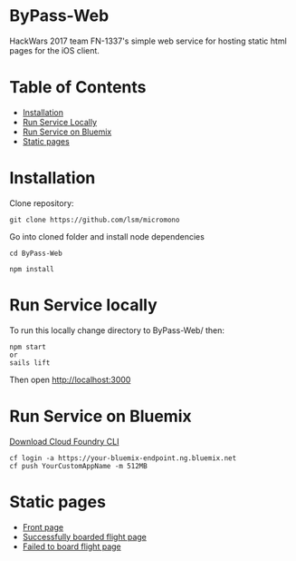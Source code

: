 ByPass-Web
=======================================

HackWars 2017 team FN-1337's simple web service for hosting static html pages for the iOS client.

Table of Contents
=================
* [Installation](#installation)
* [Run Service Locally](#RunServiceLocally)
* [Run Service on Bluemix](#RunServiceOnBluemix)
* [Static pages](#staticpages)

Installation
============

Clone repository:

    git clone https://github.com/lsm/micromono

Go into cloned folder and install node dependencies

    cd ByPass-Web

    npm install


Run Service locally
==================
To run this locally change directory to ByPass-Web/ then:

    npm start
    or
    sails lift

Then open [http://localhost:3000](http://localhost:3000)

Run Service on Bluemix
======================
[Download Cloud Foundry CLI](https://github.com/cloudfoundry/cli#downloads)
    
    cf login -a https://your-bluemix-endpoint.ng.bluemix.net
    cf push YourCustomAppName -m 512MB

Static pages
============

- [Front page](http://localhost:3000/default.html)
- [Successfully boarded flight page](http://localhost:3000/boarded.html)
- [Failed to board flight page](http://localhost:3000/failure.html)

